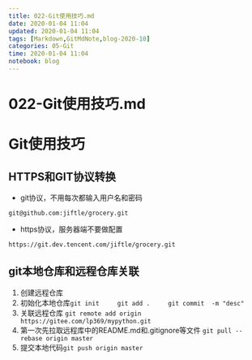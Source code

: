 ```yaml
---
title: 022-Git使用技巧.md
date: 2020-01-04 11:04
updated: 2020-01-04 11:04
tags: [Markdown,GitMdNote,blog-2020-10]
categories: 05-Git
time: 2020-01-04 11:04
notebook: blog
---
```


# 022-Git使用技巧.md

# Git使用技巧


## HTTPS和GIT协议转换

- git协议，不用每次都输入用户名和密码
```
git@github.com:jiftle/grocery.git
```
- https协议，服务器端不要做配置
```
https://git.dev.tencent.com/jiftle/grocery.git
```

## git本地仓库和远程仓库关联

1. 创建远程仓库
2. 初始化本地仓库`git init     git add .     git commit  -m "desc"`
3. 关联远程仓库  `git remote add origin https://gitee.com/lp369/mypython.git`
4. 第一次先拉取远程库中的README.md和.gitignore等文件     `git pull --rebase origin master`
5. 提交本地代码`git push origin master`

